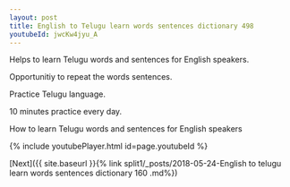 ```yaml
---
layout: post
title: English to Telugu learn words sentences dictionary 498 
youtubeId: jwcKw4jyu_A
---
```

 
 
Helps to learn Telugu words and sentences for English speakers.

Opportunitiy to repeat the words sentences. 

Practice Telugu language. 
 
10 minutes practice every day. 
 
How to learn Telugu words and sentences for English speakers 
 
{% include youtubePlayer.html id=page.youtubeId %}
 
 
[Next]({{ site.baseurl }}{% link  split1/_posts/2018-05-24-English to telugu learn words sentences dictionary 160 .md%})
 
